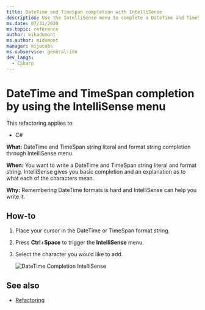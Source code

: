```yaml
---
title: DateTime and TimeSpan completion with IntelliSense
description: Use the IntelliSense menu to complete a DateTime and TimeSpan string literal and format string.
ms.date: 07/31/2020
ms.topic: reference
author: mikadumont
ms.author: midumont
manager: mijacobs
ms.subservice: general-ide
dev_langs:
  - CSharp
---
```

# DateTime and TimeSpan completion by using the IntelliSense menu

This refactoring applies to:

- C#

**What:** DateTime and TimeSpan string literal and format string completion through IntelliSense menu.

**When:** You want to write a DateTime and TimeSpan string literal and format string. IntelliSense gives you basic completion and an explanation as to what each of the characters mean.

**Why:** Remembering DateTime formats is hard and IntelliSense can help you write it.

## How-to

1. Place your cursor in the DateTime or TimeSpan format string.
2. Press **Ctrl**+**Space** to trigger the **IntelliSense** menu.
3. Select the character you would like to add.

   ![DateTime Completion IntelliSense](media/datetime-completion.png)

## See also

- [Refactoring](../refactoring-in-visual-studio.md)
